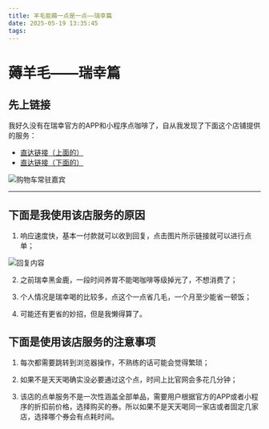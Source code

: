 ```yaml
---
title: 羊毛能薅一点是一点——瑞幸篇
date: 2025-05-19 13:35:45
tags: 
---
```


# 薅羊毛——瑞幸篇

## 先上链接

我好久没有在瑞幸官方的APP和小程序点咖啡了，自从我发现了下面这个店铺提供的服务：

- [直达链接（上面的）](https://item.taobao.com/item.htm?from=cart&id=727737096450&skuId=5109455104695&spm=a1z0d.6639537%2F202410.item.d727737096450.75067484BQesDX)
- [直达链接（下面的）](https://item.taobao.com/item.htm?from=cart&id=600254519991&skuId=5262609873365&spm=a1z0d.6639537%2F202410.item.d600254519991.75067484BQesDX)

![购物车常驻嘉宾](https://i.postimg.cc/0NDDCNR1/1747632945.png)

---

## 下面是我使用该店服务的原因

1. 响应速度快，基本一付款就可以收到回复，点击图片所示链接就可以进行点单；

![回复内容](https://i.postimg.cc/MG7fQrVW/1747632945.png)

2. 之前瑞幸黑金鹿，一段时间养胃不能喝咖啡等级掉光了，不想消费了；

3. 个人情况是瑞幸喝的比较多，点这个一点省几毛，一个月至少能省一顿饭；

4. 可能还有更省的妙招，但是我懒得算了。

## 下面是使用该店服务的注意事项

1. 每次都需要跳转到浏览器操作，不熟练的话可能会觉得繁琐；

2. 如果不是天天喝确实没必要通过这个点，时间上比官网会多花几分钟；

3. 该店的点单服务不是一次性涵盖全部单品，需要用户根据官方的APP或者小程序的折扣前价格，选择购买的券。所以如果不是天天喝同一家店或者固定几家店，选择哪个券会有点耗时间。